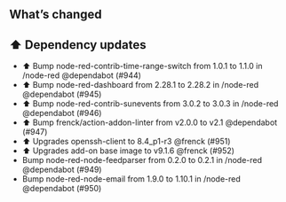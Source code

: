 ## What’s changed

## ⬆️ Dependency updates

- ⬆️ Bump node-red-contrib-time-range-switch from 1.0.1 to 1.1.0 in /node-red @dependabot (#944)
- ⬆️ Bump node-red-dashboard from 2.28.1 to 2.28.2 in /node-red @dependabot (#945)
- ⬆️ Bump node-red-contrib-sunevents from 3.0.2 to 3.0.3 in /node-red @dependabot (#946)
- ⬆️ Bump frenck/action-addon-linter from v2.0.0 to v2.1 @dependabot (#947)
- ⬆️ Upgrades openssh-client to 8.4_p1-r3 @frenck (#951)
- ⬆️ Upgrades add-on base image to v9.1.6 @frenck (#952)
- Bump node-red-node-feedparser from 0.2.0 to 0.2.1 in /node-red @dependabot (#949)
- Bump node-red-node-email from 1.9.0 to 1.10.1 in /node-red @dependabot (#950)
